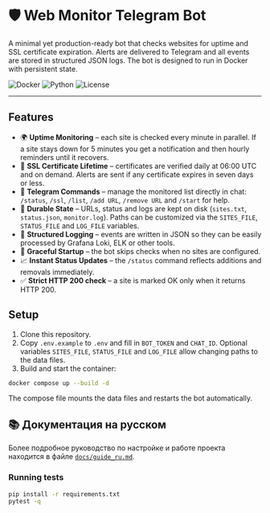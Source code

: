 # 🛡️ Web Monitor Telegram Bot

A minimal yet production-ready bot that checks websites for uptime and SSL certificate expiration. Alerts are delivered to Telegram and all events are stored in structured JSON logs. The bot is designed to run in Docker with persistent state.

![Docker](https://img.shields.io/badge/docker-ready-blue)
![Python](https://img.shields.io/badge/python-3.11+-green)
![License](https://img.shields.io/badge/license-MIT-lightgrey)

---

## Features

- 🌍 **Uptime Monitoring** – each site is checked every minute in parallel. If a site stays down for 5 minutes you get a notification and then hourly reminders until it recovers.
- 🔐 **SSL Certificate Lifetime** – certificates are verified daily at 06:00 UTC and on demand. Alerts are sent if any certificate expires in seven days or less.
- 📡 **Telegram Commands** – manage the monitored list directly in chat: `/status`, `/ssl`, `/list`, `/add URL`, `/remove URL` and `/start` for help.
- 💾 **Durable State** – URLs, status and logs are kept on disk (`sites.txt`, `status.json`, `monitor.log`). Paths can be customized via the `SITES_FILE`, `STATUS_FILE` and `LOG_FILE` variables.
- 📄 **Structured Logging** – events are written in JSON so they can be easily processed by Grafana Loki, ELK or other tools.
- 📴 **Graceful Startup** – the bot skips checks when no sites are configured.
- 📈 **Instant Status Updates** – the `/status` command reflects additions and removals immediately.
- ✅ **Strict HTTP 200 check** – a site is marked OK only when it returns HTTP 200.



## Setup

1. Clone this repository.
2. Copy `.env.example` to `.env` and fill in `BOT_TOKEN` and `CHAT_ID`.
   Optional variables `SITES_FILE`, `STATUS_FILE` and `LOG_FILE` allow
   changing paths to the data files.
3. Build and start the container:

```bash
docker compose up --build -d
```

The compose file mounts the data files and restarts the bot automatically.


## 📚 Документация на русском

Более подробное руководство по настройке и работе проекта находится в файле
[`docs/guide_ru.md`](docs/guide_ru.md).


### Running tests

```bash
pip install -r requirements.txt
pytest -q
```
